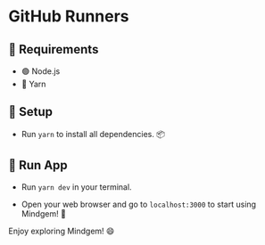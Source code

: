 # GitHub Runners

## 📝 Requirements

- 🟢 Node.js
- 🧶 Yarn

## 🔧 Setup

- Run `yarn` to install all dependencies. 📦

## 🧠 Run App

- Run `yarn dev` in your terminal.

- Open your web browser and go to `localhost:3000` to start using Mindgem! 🚀

Enjoy exploring Mindgem! 😄
